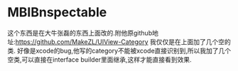# MBIBnspectable
这个东西是在大牛张磊的东西上面改的.附他原github地址:https://github.com/MakeZL/UIView-Category
我仅仅是在上面加了几个空的类. 好像是xcode的bug,他写的category不能被xcode直接识别到,所以我加了几个空类,可以直接在interface builder里面继承,这样才能直接看到效果.
